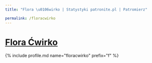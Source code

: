 ```yaml
---
title: "Flora \u0106wirko | Statystyki patronite.pl | Patromierz"

permalink: /floracwirko
---
```


# [Flora Ćwirko](https://patronite.pl/floracwirko)

{% include profile.md name="floracwirko" prefix="f" %}

